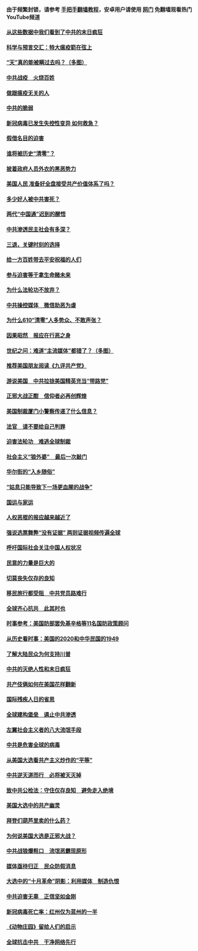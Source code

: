 #### 由于频繁封锁，请参考 [手把手翻墙教程](https://github.com/gfw-breaker/guides/wiki/)，安卓用户请使用 [网门](https://github.com/gfw-breaker/nogfw/blob/master/dl.md?t=01121700) 免翻墙观看热门YouTube频道 

#### [从这些数据中我们看到了中共的末日疯狂](../pages/251/418420.md?t=01121700) 

#### [科学与预言交汇：特大瘟疫箭在弦上](../pages/251/418266.md?t=01121700) 

#### [“天”真的能被瞒过去吗？（多图）](../pages/251/418308.md?t=01121700) 

#### [中共战疫　火烧百姓](../pages/251/418220.md?t=01121700) 

#### [做跟瘟疫无关的人](../pages/251/418171.md?t=01121700) 

#### [中共的脆弱](../pages/251/418196.md?t=01121700) 

#### [新冠病毒已发生失控性变异 如何救急？](../pages/251/418032.md?t=01121700) 

#### [假借名目的迫害](../pages/251/418055.md?t=01121700) 

#### [谁将被历史“清零”？](../pages/251/417485.md?t=01121700) 

#### [披着政府人员外衣的黑恶势力](../pages/251/417442.md?t=01121700) 

#### [美国人民 准备好全盘接受共产价值体系了吗？](../pages/251/417491.md?t=01121700) 

#### [多少好人被中共害死？](../pages/251/417144.md?t=01121700) 

#### [两代“中国通”迟到的醒悟](../pages/251/417064.md?t=01121700) 

#### [中共渗透民主社会有多深？](../pages/251/417063.md?t=01121700) 

#### [三退，关键时刻的选择](../pages/251/416969.md?t=01121700) 

#### [给一方百姓带去平安祝福的人们](../pages/251/416941.md?t=01121700) 

#### [参与迫害等于拿生命赌未来](../pages/251/416856.md?t=01121700) 

#### [为什么法轮功不放弃？](../pages/251/416864.md?t=01121700) 

#### [中共操控媒体　微信助恶为虐](../pages/251/416724.md?t=01121700) 

#### [为什么610“清零”人多势众、不敢声张？](../pages/251/416632.md?t=01121700) 

#### [因果昭然　报应在行恶之身](../pages/251/416582.md?t=01121700) 

#### [世纪之问：难道“主流媒体”都错了？（多图）](../pages/251/416571.md?t=01121700) 

#### [推荐美国朋友阅读《九评共产党》](../pages/251/416510.md?t=01121700) 

#### [游说美国　中共拉拢美国精英充当“带路党”](../pages/251/416529.md?t=01121700) 

#### [正邪大战正酣　信仰者必再创辉煌](../pages/251/416433.md?t=01121700) 

#### [美国制裁厦门小警察传递了什么信息？](../pages/251/416432.md?t=01121700) 

#### [法官　请不要给自己判罪](../pages/251/416379.md?t=01121700) 

#### [迫害法轮功　难逃全球制裁](../pages/251/416380.md?t=01121700) 

#### [社会主义“狼外婆”　最后一次敲门](../pages/251/416394.md?t=01121700) 

#### [华尔街的“入乡随俗”](../pages/251/416395.md?t=01121700) 

#### [“姑息只能导致下一场更血腥的战争”](../pages/251/416223.md?t=01121700) 

#### [国运与家运](../pages/251/416224.md?t=01121700) 

#### [人权恶棍的报应越来越近了](../pages/251/416276.md?t=01121700) 

#### [强说选票舞弊“没有证据” 两则证据视频传遍全球](../pages/251/416227.md?t=01121700) 

#### [呼吁国际社会关注中国人权状况](../pages/251/416135.md?t=01121700) 

#### [民意的力量是巨大的](../pages/251/416222.md?t=01121700) 

#### [切莫丧失仅存的良知](../pages/251/416134.md?t=01121700) 

#### [移民旅行都受阻　中共党员路难行](../pages/251/416033.md?t=01121700) 

#### [全球齐心抗共　此其时也](../pages/251/415989.md?t=01121700) 

#### [时事参考：美国防部罢免基辛格等11名国防政策顾问](../pages/251/415970.md?t=01121700) 

#### [从历史看时事：美国的2020和中华民国的1949](../pages/251/415949.md?t=01121700) 

#### [了解大陆民众为何支持川普](../pages/251/415950.md?t=01121700) 

#### [中共的灭绝人性和末日疯狂](../pages/251/415944.md?t=01121700) 

#### [共产伎俩如何在美国花样翻新](../pages/251/415908.md?t=01121700) 

#### [国际残疾人日的省思](../pages/251/415849.md?t=01121700) 

#### [全球建构堡垒　遏止中共渗透](../pages/251/415850.md?t=01121700) 

#### [左翼社会主义者的八大流氓手段](../pages/251/415802.md?t=01121700) 

#### [中共是危害全球的病毒](../pages/251/415569.md?t=01121700) 

#### [从美国大选看共产主义炒作的“平等”](../pages/251/415654.md?t=01121700) 

#### [中共逆天道而行　必将被天灭掉](../pages/251/415626.md?t=01121700) 

#### [致中共公检法：守住仅存良知　避免走入绝境](../pages/251/415627.md?t=01121700) 

#### [美国大选中的共产幽灵](../pages/251/415618.md?t=01121700) 

#### [拜登们葫芦里卖的什么药？](../pages/251/415531.md?t=01121700) 

#### [为何说美国大选是正邪大战？](../pages/251/415530.md?t=01121700) 

#### [中共战狼爆粗口　流氓恶霸现原形](../pages/251/415426.md?t=01121700) 

#### [媒体亟待归正　民众防假消息](../pages/251/415402.md?t=01121700) 

#### [大选中的“十月革命”阴影：利用媒体　制造仇恨](../pages/251/415334.md?t=01121700) 

#### [中共迫害无辜　正信坚如金刚](../pages/251/415307.md?t=01121700) 

#### [新冠病毒死亡率：红州仅为蓝州的一半](../pages/251/415164.md?t=01121700) 

#### [《动物庄园》留给人们的启示](../pages/251/415178.md?t=01121700) 

#### [全球抗击中共　干净网络先行](../pages/251/415096.md?t=01121700) 

